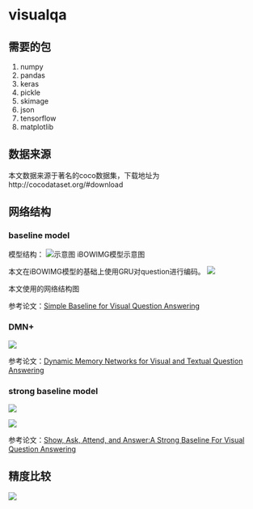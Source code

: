 # visualqa

## 需要的包
1. numpy
2. pandas
3. keras
4. pickle
5. skimage
6. json
7. tensorflow
8. matplotlib
## 数据来源
本文数据来源于著名的coco数据集，下载地址为http://cocodataset.org/#download
## 网络结构
### baseline model
模型结构：
![示意图](./picture/iBOWIMG.jpg)
iBOWIMG模型示意图

本文在iBOWIMG模型的基础上使用GRU对question进行编码。
![](./picture/baseline.png.jpg) 

本文使用的网络结构图

参考论文：[Simple Baseline for Visual Question Answering](https://arxiv.org/pdf/1512.02167.pdf)
### DMN+

![](./picture/DMN+.png.png)


参考论文：[Dynamic Memory Networks for Visual and Textual Question Answering](https://arxiv.org/pdf/1603.01417.pdf)
### strong baseline model
![](./picture/strong_baseline.png)

![](./picture/strong_baseline.png.png)


参考论文：[Show, Ask, Attend, and Answer:A Strong Baseline For Visual Question Answering](https://arxiv.org/pdf/1704.03162.pdf)

## 精度比较

![](./picture/strong.jpg)
